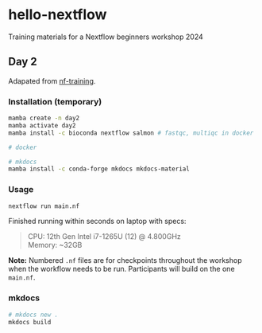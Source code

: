 # hello-nextflow
Training materials for a Nextflow beginners workshop 2024

## Day 2  

Adapated from
[nf-training](https://github.com/nextflow-io/training/blob/master/nf-training/script7.nf).  

### Installation (temporary)  
```bash
mamba create -n day2
mamba activate day2
mamba install -c bioconda nextflow salmon # fastqc, multiqc in docker  

# docker

# mkdocs
mamba install -c conda-forge mkdocs mkdocs-material
```

### Usage  
```bash
nextflow run main.nf
```

Finished running within seconds on laptop with specs:
> CPU: 12th Gen Intel i7-1265U (12) @ 4.800GHz  
> Memory: ~32GB

**Note:** Numbered `.nf` files are for checkpoints throughout the workshop
when the workflow needs to be run. Participants will build on the one
`main.nf`.  

### mkdocs  

```bash
# mkdocs new .
mkdocs build
```
